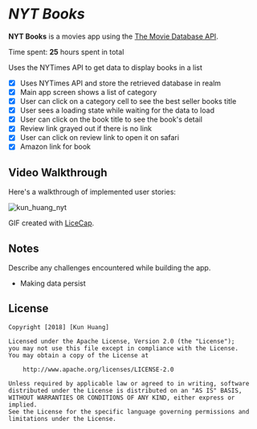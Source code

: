 # *NYT Books*

**NYT Books** is a movies app using the [The Movie Database API](http://docs.themoviedb.apiary.io/#).

Time spent: **25** hours spent in total

Uses the NYTimes API to get data to display books in a list

- [X] Uses NYTimes API and store the retrieved database in realm
- [X] Main app screen shows a list of category
- [X] User can click on a category cell to see the best seller books title
- [X] User sees a loading state while waiting for the data to load
- [X] User can click on the book title to see the book's detail
- [X] Review link grayed out if there is no link
- [X] User can click on review link to open it on safari
- [X] Amazon link for book

## Video Walkthrough

Here's a walkthrough of implemented user stories:

![kun_huang_nyt](https://user-images.githubusercontent.com/28847045/46846206-c64ffd00-cdac-11e8-9ad8-c8300c65b4c4.gif)

GIF created with [LiceCap](http://www.cockos.com/licecap/).

## Notes

Describe any challenges encountered while building the app.
- Making data persist

## License

    Copyright [2018] [Kun Huang]

    Licensed under the Apache License, Version 2.0 (the "License");
    you may not use this file except in compliance with the License.
    You may obtain a copy of the License at

        http://www.apache.org/licenses/LICENSE-2.0

    Unless required by applicable law or agreed to in writing, software
    distributed under the License is distributed on an "AS IS" BASIS,
    WITHOUT WARRANTIES OR CONDITIONS OF ANY KIND, either express or implied.
    See the License for the specific language governing permissions and
    limitations under the License.

